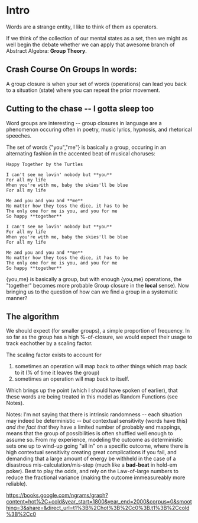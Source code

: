 Intro
=====


Words are a strange entity, I like to think of them as operators.

If we think of the collection of our mental states as a set, then we might as well begin the debate whether we can apply that awesome branch of Abstract Algebra: **Group Theory**.  

## Crash Course On Groups In words:

A group closure is when your set of words (operations) can lead you back to a situation (state) where you can repeat the prior movement.

## Cutting to the chase -- I gotta sleep too

Word groups are interesting -- group closures in language are a phenomenon occuring often in poetry, music lyrics, hypnosis, and rhetorical speeches. 

The set of words {"you","me"} is basically a group, occuring in an alternating fashion in the accented beat of musical choruses:

```lyrics
Happy Together by the Turtles 

I can't see me lovin' nobody but **you** 
For all my life 
When you're with me, baby the skies'll be blue 
For all my life 

Me and you and you and **me** 
No matter how they toss the dice, it has to be 
The only one for me is you, and you for me 
So happy **together** 

I can't see me lovin' nobody but **you** 
For all my life 
When you're with me, baby the skies'll be blue 
For all my life 

Me and you and you and **me** 
No matter how they toss the dice, it has to be 
The only one for me is you, and you for me 
So happy **together**
```

{you,me} is basically a group, but with enough {you,me} operations, the "together" becomes more probable Group closure in the **local** sense). 
Now bringing us to the question of how can we find a group in a systematic manner?

## The algorithm

We should expect (for smaller groups), a simple proportion of frequency. In so far as the group has a high %-of-closure, we would expect their usage to track eachother by a scaling factor.

The scaling factor exists to account for 
1) sometimes an operation will map back to other things which map back to it (% of time it leaves the group)
2) sometimes an operation will map back to itself.

Which brings up the point (which I should have spoken of earlier), that these words are being treated in this model as Random Functions (see Notes).






Notes: I'm not saying that there is intrinsic randomness -- each situation may indeed be deterministic -- *but* contextual sensitivity (words have this) *and the fact that* they have a limited number of probably end mappings, means that the group of possibilities is often shuffled well enough to assume so. 
From my experience, modeling the outcome as deterministic sets one up to wind-up going "all in" on a specific outcome, where there is high contextual sensitivity creating great complications if you fail, and demanding that a large amount of energy be withheld in the case of a disastrous mis-calculation/mis-step (much like a **bad-beat** in hold-em poker).
Best to play the odds, and rely on the Law-of-large numbers to reduce the fractional variance (making the outcome immeasureably more reliable).




https://books.google.com/ngrams/graph?content=hot%2C+cold&year_start=1800&year_end=2000&corpus=0&smoothing=3&share=&direct_url=t1%3B%2Chot%3B%2Cc0%3B.t1%3B%2Ccold%3B%2Cc0
